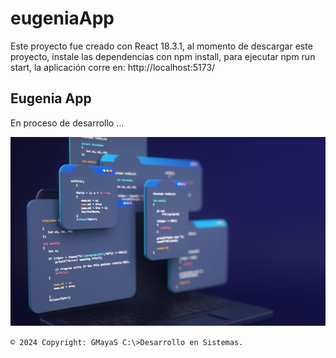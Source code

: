 # eugeniaApp
Este proyecto fue creado con React 18.3.1, al momento de descargar este proyecto, instale las dependencias con npm install, para ejecutar npm run start, la aplicación corre en:  http://localhost:5173/

## Eugenia App

En proceso de desarrollo ...

![](/images/01.png)


`© 2024 Copyright: GMayaS C:\>Desarrollo en Sistemas.`
